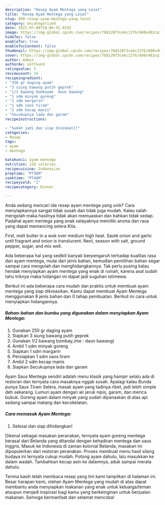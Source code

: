 ```yaml
---
description: "Resep Ayam Mentega yang Lezat"
title: "Resep Ayam Mentega yang Lezat"
slug: 850-resep-ayam-mentega-yang-lezat
category: Uncategorized
date: 2022-07-04T18:04:52.919Z
image: https://img-global.cpcdn.com/recipes/7b8128f3ce6c1376/680x482cq70/ayam-mentega-foto-resep-utama.jpg
hideToc: false
enableToc: true
enableTocContent: false
thumbnail: https://img-global.cpcdn.com/recipes/7b8128f3ce6c1376/680x482cq70/ayam-mentega-foto-resep-utama.jpg
cover: https://img-global.cpcdn.com/recipes/7b8128f3ce6c1376/680x482cq70/ayam-mentega-foto-resep-utama.jpg
author: Admin
authorAv: notfound
ratingvalue: 5
reviewcount: 14
recipeingredient:
- "250 gr daging ayam"
- "3 siung bawang putih geprek"
- "1/2 bawang bombayme  daun bawang"
- "1 sdm minyak goreng"
- "1 sdm margarin"
- "1 sdm saos tiram"
- "2 sdm kecap manis"
- "Secukupnya lada dan garam"
recipeinstructions:

- "Sudah jadi dan siap dinikmati!"
categories:
- Resep
tags:
- ayam
- mentega

katakunci: ayam mentega 
nutrition: 128 calories
recipecuisine: Indonesian
preptime: "PT36M"
cooktime: "PT46M"
recipeyield: "1"
recipecategory: Dinner

---
```





Anda sedang mencari ide resep ayam mentega yang unik? Cara menyiapkannya sangat tidak susah dan tidak juga mudah. Kalau salah mengolah maka hasilnya tidak akan memuaskan dan bahkan tidak sedap. Padahal ayam mentega yang enak selayaknya memiliki aroma dan rasa yang dapat memancing selera Kita.





First, melt butter in a wok over medium high heat. Sauté onion and garlic until fragrant and onion is translucent. Next, season with salt, ground pepper, sugar, and mix well.

Ada beberapa hal yang sedikit banyak berpengaruh terhadap kualitas rasa dari ayam mentega, mulai dari jenis bahan, kemudian pemilihan bahan segar sampai cara mengolah dan menghidangkannya. Tak perlu pusing kalau hendak menyiapkan ayam mentega yang enak di rumah, karena asal sudah tahu triknya maka hidangan ini dapat jadi suguhan istimewa.






Berikut ini ada beberapa cara mudah dan praktis untuk membuat ayam mentega yang siap dikreasikan. Kamu dapat membuat Ayam Mentega menggunakan 8 jenis bahan dan 0 tahap pembuatan. Berikut ini cara untuk menyiapkan hidangannya.

<!--inarticleads1-->

##### Bahan-bahan dan bumbu yang digunakan dalam menyiapkan Ayam Mentega:

1. Gunakan 250 gr daging ayam
1. Siapkan 3 siung bawang putih geprek
1. Gunakan 1/2 bawang bombay,(me : daun bawang)
1. Ambil 1 sdm minyak goreng
1. Siapkan 1 sdm margarin
1. Persiapkan 1 sdm saos tiram
1. Ambil 2 sdm kecap manis
1. Siapkan Secukupnya lada dan garam


Ayam Saus Mentega sendiri adalah menu klasik yang hampir selalu ada di restoran dan ternyata cara masaknya nggak susah. Apalagi kalau Bunda punya Saus Tiram Selera, masak ayam yang tadinya ribet, jadi lebih simple deh sekarang. Lumuri ayam dengan air jeruk nipis, garam, dan merica bubuk. Goreng ayam dalam minyak yang sudah dipanaskan di atas api sedang sampai matang dan kecokelatan. 

<!--inarticleads2-->

##### Cara memasak Ayam Mentega:


1. Selesai dan siap dihidangkan!

Dikenal sebagai masakan peranakan, ternyata ayam goreng mentega berasal dari Belanda yang ditandai dengan kehadiran mentega dan saus Inggris. Masuk ke Indonesia di zaman kolonial Belanda, masakan ini dipopulerkan dari restoran peranakan. Proses membuat menu hasil silang budaya ini ternyata cukup mudah. Potong ayam dahulu, lalu masukkan ke dalam wadah. Tambahkan kecap asin ke dalamnya, aduk sampai merata dahulu. 

Terima kasih telah membaca resep yang tim kami tampilkan di halaman ini. Besar harapan kami, olahan Ayam Mentega yang mudah di atas dapat membantu anda menyiapkan makanan yang enak untuk keluarga/teman ataupun menjadi inspirasi bagi kamu yang berkeinginan untuk berjualan makanan. Semoga bermanfaat dan selamat mencoba!
